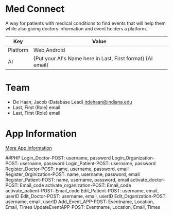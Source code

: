 # Med Connect
A way for patients with medical conditions to find events that will help them while also giving doctors information and event holders a platform.


| Key   |      Value    |
|----------|-------------|
| Platform | Web,Android |
| AI | {Put your AI's Name here in Last, First format} {AI email} |

# Team
- De Haan, Jacob (Database Lead) jtdehaan@indiana.edu
- Last, First (Role) email
- Last, First (Role) email

# App Information
[More App Information](app/README.md)

##PHP
Login_Doctor-POST: username, password
Login_Organization-POST: username, password
Login_Patient-POST: username, password
Register_Doctor-POST: name, username, password, email
Register_Orginization-POST: name, username, password, email
Register_Patient-POST: name, username, password, email
activate_doctor-POST: Email_code
activate_organization-POST: Email_code 
activate_patient-POST: Email_code
Edit_Patient-POST: username, email, userID 
Edit_Doctor-POST: username, email, userID 
Edit_Organization-POST: username, email, userID 
Add_Event_APP-POST: Eventname, Location, Email, Times 
UpdateEventAPP-POST: Eventname, Location, Email, Times  